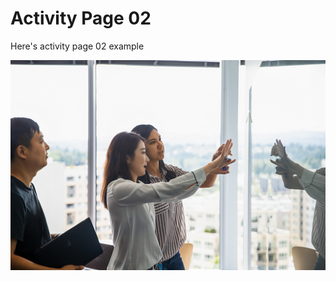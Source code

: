 # Activity Page 02

Here's activity page 02 example

![ActivityImage02](https://raw.githubusercontent.com/Vas-MSFT/building-solutions-with-dft/main/LabImages/ActivityImage02.png)
